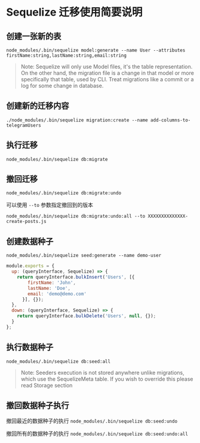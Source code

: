# Sequelize 迁移使用简要说明

## 创建一张新的表

`node_modules/.bin/sequelize model:generate --name User --attributes firstName:string,lastName:string,email:string`

> Note: Sequelize will only use Model files, it's the table representation. On the other hand, the migration file is a change in that model or more specifically that table, used by CLI. Treat migrations like a commit or a log for some change in database.

## 创建新的迁移内容

`./node_modules/.bin/sequelize migration:create --name add-columns-to-telegramUsers`

## 执行迁移

`node_modules/.bin/sequelize db:migrate`

## 撤回迁移

`node_modules/.bin/sequelize db:migrate:undo`

可以使用 `--to` 参数指定撤回到的版本

`node_modules/.bin/sequelize db:migrate:undo:all --to XXXXXXXXXXXXXX-create-posts.js`

## 创建数据种子

`node_modules/.bin/sequelize seed:generate --name demo-user`

```javascript
module.exports = {
  up: (queryInterface, Sequelize) => {
    return queryInterface.bulkInsert('Users', [{
        firstName: 'John',
        lastName: 'Doe',
        email: 'demo@demo.com'
      }], {});
  },
  down: (queryInterface, Sequelize) => {
    return queryInterface.bulkDelete('Users', null, {});
  }
};
```

## 执行数据种子

`node_modules/.bin/sequelize db:seed:all`

> Note: Seeders execution is not stored anywhere unlike migrations, which use the SequelizeMeta table. If you wish to override this please read Storage section

## 撤回数据种子执行

撤回最近的数据种子的执行
`node_modules/.bin/sequelize db:seed:undo`

撤回所有的数据种子的执行
`node_modules/.bin/sequelize db:seed:undo:all`
